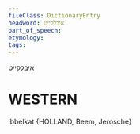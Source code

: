 ```yaml
---
fileClass: DictionaryEntry
headword: איבלקייט
part_of_speech: 
etymology: 
tags: 
---
```

איבלקייט

WESTERN
========

ibbelkat {HOLLAND, Beem, Jerosche}